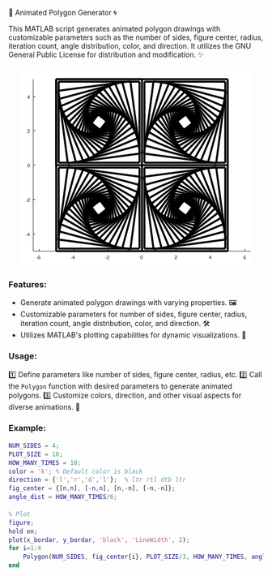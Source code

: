 🎨 Animated Polygon Generator 🌀

This MATLAB script generates animated polygon drawings with customizable parameters such as the number of sides, figure center, radius, iteration count, angle distribution, color, and direction. It utilizes the GNU General Public License for distribution and modification. ✨


<p align="center">
  <img src="https://github.com/Armanx200/Regular-Polygon-Spiral/blob/main/pic.png?raw=true" alt="Polygon">
</p>

### Features:
- Generate animated polygon drawings with varying properties. 🖼️
- Customizable parameters for number of sides, figure center, radius, iteration count, angle distribution, color, and direction. 🛠️
- Utilizes MATLAB's plotting capabilities for dynamic visualizations. 🌈

### Usage:
1️⃣ Define parameters like number of sides, figure center, radius, etc.
2️⃣ Call the `Polygon` function with desired parameters to generate animated polygons.
3️⃣ Customize colors, direction, and other visual aspects for diverse animations. 🎥

### Example:
```matlab
NUM_SIDES = 4;
PLOT_SIZE = 10;
HOW_MANY_TIMES = 10;
color = 'k'; % Default color is black
direction = {'l','r','d','l'};  % ltr rtl dtb ltr
fig_center = {[n,n], [-n,n], [n,-n], [-n,-n]};
angle_dist = HOW_MANY_TIMES/6;

% Plot
figure;
hold on;
plot(x_bordar, y_bordar, 'black', 'LineWidth', 2);
for i=1:4
    Polygon(NUM_SIDES, fig_center{i}, PLOT_SIZE/3, HOW_MANY_TIMES, angle_dist, color, direction{i});
end
